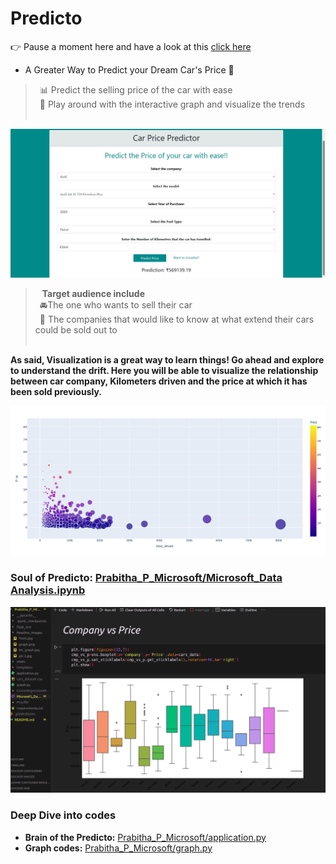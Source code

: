 # Predicto
👉 Pause a moment here and have a look at this [click here](https://youtu.be/wSvvVcDE9VM)
* A Greater Way to Predict your Dream Car's Price 🎯

> &ensp;📊  Predict the selling price of the car with ease <br>
  &ensp;👀 Play around with the interactive graph and visualize the trends <br><br>

![front_page](Prabitha_P_Microsoft/Readme_images/front.jpg)
<br>
>  &ensp; **Target audience include**<br>
  &ensp;🚘The one who wants to sell their car<br>
  &ensp;🏢 The companies that would like to know at what extend their cars could be sold out to <br><br>

__As said, Visualization is a great way to learn things! Go ahead and explore to understand the drift. Here you will be able to visualize the relationship between car company, Kilometers driven and the price at which it has been sold previously.__<br>

![graph_image](Prabitha_P_Microsoft/Readme_images/graph.png)

### Soul of Predicto: [Prabitha_P_Microsoft/Microsoft_Data Analysis.ipynb](./Prabitha_P_Microsoft/Microsoft_Data_Analysis.ipynb)<br>

![microsoft_data](Prabitha_P_Microsoft/Readme_images/micro_data.png)
### Deep Dive into codes
 * __Brain of the Predicto:__ [Prabitha_P_Microsoft/application.py](./Prabitha_P_Microsoft/application.py)
 * __Graph codes:__ [Prabitha_P_Microsoft/graph.py](./Prabitha_P_Microsoft/graph.py)
